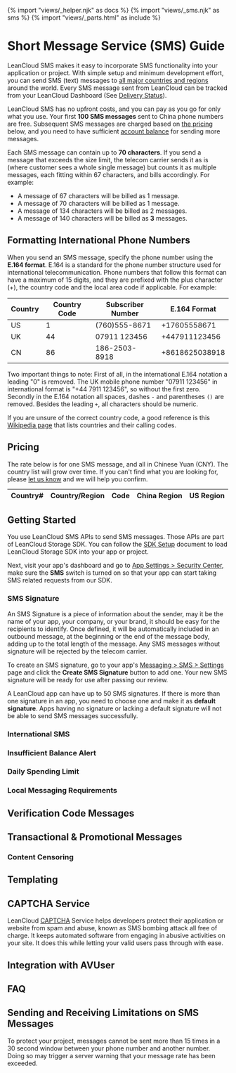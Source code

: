{% import "views/_helper.njk" as docs %}
{% import "views/_sms.njk" as sms %}
{% import "views/_parts.html" as include %}

# Short Message Service (SMS) Guide

LeanCloud SMS makes it easy to incorporate SMS functionality into your application or project. With simple setup and minimum development effort, you can send SMS (text) messages to [all major countries and regions](#Pricing) around the world. Every SMS message sent from LeanCloud can be tracked from your LeanCloud Dashboard (See [Delivery Status](#delivery-status)).

<!-- Statistics show that SMS messaging is one of the most effective ways to send urgent or time-sensitive information to your customers. -->

<!-- LeanCloud strives to use only the best connectivity for delivery to the world. To ensure optimal and high performance of our API platform and delivery of messages on a direct routing class, we may use up to three or four local providers or operator connections for delivery to telecom carriers. -->

LeanCloud SMS has no upfront costs, and you can pay as you go for only what you use. Your first **100 SMS messages** sent to China phone numbers are free. Subsequent SMS messages are charged based on [the pricing](#Pricing) below, and you need to have sufficient [account balance](https://leancloud.cn/dashboard/bill.html#/bill/charge/account) for sending more messages.

<!-- and the character limit depends on the encoding scheme. an SMS message can contain: 160 GSM characters, 140 ASCII characters, 70 UCS-2 characters-->
Each SMS message can contain up to **70 characters**. If you send a message that exceeds the size limit, the telecom carrier sends it as is (where customer sees a whole single message) but counts it as multiple messages, each fitting within 67 characters, and bills accordingly. For example:

- A message of 67 characters will be billed as 1 message.
- A message of 70 characters will be billed as 1 message.
- A message of 134 characters will be billed as 2 messages.
- A message of 140 characters will be billed as **3** messages.

<!-- Messages are not cut off in the middle of a word but on whole-word boundaries. -->

<!-- Why 67 chars? https://www..com/docs/glossary/what-is-gsm-7-character-encoding#how--encodes-your-messages -->

<!-- Multi-segment and Concatenated Messages

If you have a message with multiple segments (a message over 160 characters will be broken up into 160-character segments),  will queue the messages and release them at the rate of one message segment per second.

For example, if your SMS message to a US mobile number is under 160 characters and does not include any non-GSM characters, it only has one message segment, and will be released at the rate of one message per second. If your SMS message has three segments, it’ll take three seconds to delivery that single message. -->

## Formatting International Phone Numbers

When you send an SMS message, specify the phone number using the **E.164 format**. E.164 is a standard for the phone number structure used for international telecommunication. Phone numbers that follow this format can have a maximum of 15 digits, and they are prefixed with the plus character (+), the country code and the local area code if applicable. For example:

Country  | Country Code | Subscriber Number | E.164 Format
---|---|---|---
US | 1 | (760)555-8671 | +17605558671
UK |44 | 07911 123456 | +447911123456
CN | 86 | 186-2503-8918 | +8618625038918

Two important things to note: First of all, in the international E.164 notation a leading "0" is removed. The UK mobile phone number "07911 123456" in international format is "+44 7911 123456", so without the first zero. Secondly in the E.164 notation all spaces, dashes `-` and parentheses `()` are removed. Besides the leading `+`, all characters should be numeric.

If you are unsure of the correct country code, a good reference is this [Wikipedia page](https://en.wikipedia.org/wiki/List_of_country_calling_codes#Alphabetical_listing_by_country_or_region) that lists countries and their calling codes.

<!-- 
E.164 formatting for phone numbers entails the following:

- A + (plus) sign
- International Country calling code
- Local Area code
- Local Phone number -->

## Pricing

The rate below is for one SMS message, and all in Chinese Yuan (CNY). The country list will grow over time. If you can't find what you are looking for, please [let us know](https://leancloud.cn/help) and we will help you confirm.
<!-- Geography Coverage -->

<script src="custom/js/lib/jquery.dataTables.min.js"></script>

<script type="text/javascript">
var smsPrices = [{"CountryNumber":1,"CountryOrRegion":"United States", "CountryCode":"US","UnitPrice":0.07},
{"CountryNumber":1, "CountryOrRegion": "Canada", "CountryCode": "CA", "UnitPrice": 0.07},
{"CountryNumber":7,"CountryOrRegion":"Kazakhstan", "CountryCode":"KZ","UnitPrice":0.58},
{"CountryNumber":7,"CountryOrRegion":"Russia", "CountryCode":"RU","UnitPrice":0.28},
{"CountryNumber":27,"CountryOrRegion":"South Africa","CountryCode":"ZA","UnitPrice":0.23},
{"CountryNumber":30,"CountryOrRegion":"Greece", "CountryCode":"GR","UnitPrice":0.5},
{"CountryNumber":33,"CountryOrRegion":"France","CountryCode":"FR","UnitPrice":0.64},
{"CountryNumber":34,"CountryOrRegion":"Spain", "CountryCode":"ES","UnitPrice":0.75},
{"CountryNumber":39,"CountryOrRegion":"Italy", "CountryCode":"IT","UnitPrice":0.75},
{"CountryNumber":40,"CountryOrRegion":"Romania", "CountryCode":"RO","UnitPrice":0.62},
{"CountryNumber":44,"CountryOrRegion":"United Kingdom", "CountryCode":"GB","UnitPrice":0.35},
{"CountryNumber":49,"CountryOrRegion":"Germany","CountryCode":"DE","UnitPrice":0.72},
{"CountryNumber":52,"CountryOrRegion":"Mexico", "CountryCode":"MX","UnitPrice":0.42},
{"CountryNumber":54,"CountryOrRegion":"Argentina","CountryCode":"AR","UnitPrice":0.59},
{"CountryNumber": 55, "CountryOrRegion": "Brazil", "CountryCode": "BR", "UnitPrice": 0.48},
{"CountryNumber":57,"CountryOrRegion":"Colombia", "CountryCode":"CO","UnitPrice":0.55},
{"CountryNumber":58,"CountryOrRegion":"Venezuela", "CountryCode":"VE","UnitPrice":0.41},
{"CountryNumber":60,"CountryOrRegion":"Malaysia", "CountryCode":"MY","UnitPrice":0.34},
{"CountryNumber":61,"CountryOrRegion":"Australia","CountryCode":"AU","UnitPrice":0.48},
{"CountryNumber":62,"CountryOrRegion":"Indonesia", "CountryCode":"ID","UnitPrice":0.25},
{"CountryNumber":63,"CountryOrRegion":"Philippines", "CountryCode":"PH","UnitPrice":0.37},
{"CountryNumber":65,"CountryOrRegion":"Singapore", "CountryCode":"SG","UnitPrice":0.42},
{"CountryNumber":66,"CountryOrRegion":"Thailand","CountryCode":"TH","UnitPrice":0.34},
{"CountryNumber":81,"CountryOrRegion":"Japan", "CountryCode":"JP","UnitPrice":0.68},
{"CountryNumber":82, "CountryOrRegion": "Korea", "CountryCode": "KR", "UnitPrice": 0.4},
{"CountryNumber":86,"CountryOrRegion":"China", "CountryCode":"CN","UnitPrice":0.05},
{"CountryNumber":90,"CountryOrRegion":"Turkey", "CountryCode":"TR","UnitPrice":0.25},
{"CountryNumber":92,"CountryOrRegion":"Pakistan","CountryCode":"PK","UnitPrice":0.21},
{"CountryNumber":91,"CountryOrRegion":"India", "CountryCode":"IN","UnitPrice":0.09},
{"CountryNumber": 95, "CountryOrRegion": "Myanmar", "CountryCode": "MM", "UnitPrice": 1.1},
{"CountryNumber": 351, "CountryOrRegion": "Portugal", "CountryCode": "PT", "UnitPrice": 0.43},
{"CountryNumber":852,"CountryOrRegion":"Hong Kong","CountryCode":"HK","UnitPrice":0.51},
{"CountryNumber": 853, "CountryOrRegion": "Macau", "CountryCode": "MO", "UnitPrice": 0.27},
{"CountryNumber":855,"CountryOrRegion":"Cambodia","CountryCode":"KH","UnitPrice":0.43},
{"CountryNumber": 856, "CountryOrRegion": "Laos", "CountryCode": "LA", "UnitPrice": 0.68},
{"CountryNumber": 886, "CountryOrRegion": "Taiwan", "CountryCode": "TW", "UnitPrice": 0.46},
{"CountryNumber":960, "CountryOrRegion": "Maldives", "CountryCode": "MV", "UnitPrice": 0.11},
{"CountryNumber":966,"CountryOrRegion":"Saudi Arabia", "CountryCode":"SA","UnitPrice":0.31},
{"CountryNumber": 971, "CountryOrRegion": "United Arab Emirates", "CountryCode": "AE", "UnitPrice": 0.27},
{"CountryNumber": 977, "CountryOrRegion": "Nepal", "CountryCode": "NP", "UnitPrice": 0.45},
{"CountryNumber":998,"CountryOrRegion":"Uzbekistan", "CountryCode":"UZ","UnitPrice":0.73}];
var nodes = [{ code: "cn", name: "China"},{ code: "us", name: "US"  }];

for (var j = 0; j < smsPrices.length; j++){
    smsPrices[j].nodes = {};
    for (var i = 0; i < nodes.length; i++){
        // console.log(nodes[i].code, smsPrices[j]['nodes']);
        smsPrices[j]['nodes'][nodes[i]['code']] = smsPrices[j]['UnitPrice'];
        if (nodes[i].code === 'us' && smsPrices[j].CountryCode === 'CN') {
            smsPrices[j].nodes.us = 0.2
        }
    }
}
</script>

<table class="datatable" cellspacing="0" cellpadding="0" width="100%" style="margin-top: 12px;">
    <thead>
        <tr>
            <th>Country#</th>
            <th>Country/Region</th>
            <th title="Country Code">Code</th>
            <th title="LeanCloud China Region"><strong>China Region</strong></th>
            <th title="LeanCloude US Region"><strong>US Region</strong></th>
        </tr>
    </thead>
    <tbody>
    </tbody>
</table>

<script type="text/javascript">
$(document).ready(function() {
    var smsPriceTable = $('.datatable').DataTable({
        data: smsPrices,
        // disable pagination
        paging: false,
        info: false,
        ordering: true,
        order: [[ 1, "asc" ]],
        language: {
            zeroRecords: 'No matches found.',
            search: '_INPUT_',
            searchPlaceholder: "filter..."
        },
        columns: [
            { "data": "CountryNumber" },
            { "data": "CountryOrRegion" },
            { "data": "CountryCode" },
            { "data": "nodes.cn" },
            { "data": "nodes.us" }
        ],
        columnDefs: [
            { 
                targets: [3, 4], 
                className: 'text-right text-nowrap', 
                render: function(data, type, row, meta){
                    // &yen; &#165;
                    return '<span class="text-muted" style="opacity: 0.5; padding-right: 4px;">&#65509;</span> ' + data.toFixed(2)
                }
            }, { 
                targets: [0], 
                className: 'text-nowrap', 
                render: function(data, type, row, meta){
                    return '+' + data
                }
            }
        ]
    });
    // style global filter
    $('.dataTables_filter')
        .find('label')
            .css({
                "display": "flex",
                "white-space":  "nowrap",
                "align-items":  "center"
            })
        .find('input')
            .addClass('form-control input-sm')
            .css({
                "flex-basis": '200px'
            });
} );
</script>

## Getting Started

You use LeanCloud SMS APIs to send SMS messages. Those APIs are part of LeanCloud Storage SDK. You can follow the [SDK Setup](storage-guide.html#installing-sdk) document to load LeanCloud Storage SDK into your app or project.

Next, visit your app's dashboard and go to [App Settings > Security Center](https://leancloud.cn/dashboard/app.html?appid={{appid}}#/security), make sure the **SMS** switch is turned on so that your app can start taking SMS related requests from our SDK.

### SMS Signature

An SMS Signature is a piece of information about the sender, may it be the name of your app, your company, or your brand, it should be easy for the recipients to identify. Once defined, it will be automatically included in an outbound message, at the beginning or the end of the message body, adding up to the total length of the message. Any SMS messages without signature will be rejected by the telecom carrier.

<!-- The signature can be  It should contain 1 to 8 alphanumeric characters and cannot consist of only numbers or only alphabets.  签名【应用A】中的 应用A 为 3 个字符。不能有任何非文字字符，也不可以是变量  -->

To create an SMS signature, go to your app's [Messaging > SMS > Settings](https://leancloud.cn/dashboard/messaging.html?appid={{appid}}#/message/sms/conf) page and click the **Create SMS Signature** button to add one. Your new SMS signature will be ready for use after passing our review.

A LeanCloud app can have up to 50 SMS signatures. If there is more than one signature in an app, you need to choose one and make it as **default signature**. Apps having no signature or lacking a default signature will not be able to send SMS messages successfully. <!-- 或未通过审核且无其他可用签名，必须含有中文 -->

### International SMS

### Insufficient Balance Alert

### Daily Spending Limit

### Local Messaging Requirements

## Verification Code Messages

## Transactional & Promotional Messages 

### Content Censoring

## Templating

## CAPTCHA Service

LeanCloud [CAPTCHA](https://en.wikipedia.org/wiki/CAPTCHA) Service helps developers protect their application or website from spam and abuse, known as SMS bombing attack all free of charge. It keeps automated software from engaging in abusive activities on your site. It does this while letting your valid users pass through with ease.

## Integration with AVUser

## FAQ


## Sending and Receiving Limitations on SMS Messages

To protect your project, messages cannot be sent more than 15 times in a 30 second window between your phone number and another number. Doing so may trigger a server warning that your message rate has been exceeded.
